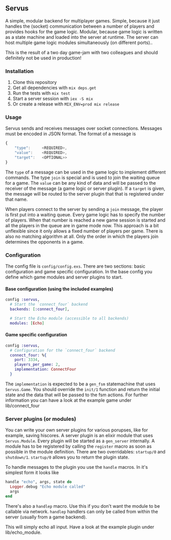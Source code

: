 ## Servus

A simple, modular backend for multiplayer games. Simple, because it just handles the (socket) communication between a number
of players and provides hooks for the game logic. Modular, because game logic is written as a state machine and loaded into
the server at runtime. The server can host multiple game logic modules simultaneously (on different ports)..

This is the result of a two day game-jam with two colleagues and should definitely not be used in production!

### Installation

1. Clone this repository
2. Get all dependencies with `mix deps.get`
3. Run the tests with `mix test`
4. Start a server session with `iex -S mix`
5. Or create a release with `MIX_ENV=prod mix release`

### Usage

Servus sends and receives messages over socket connections. Messages must be encoded in JSON format. The format of
a message is

```javascript
{
    "type":     <REQUIRED>,
    "value":    <REQUIRED>,
    "target":   <OPTIONAL>>
}
```

The `type` of a message can be used in the game logic to implement different commands. The type `join` is special and is used
to join the waiting queue for a game. The `value` can be any kind of data and will be passed to the receiver of the message
(a game logic or server plugin). If a `target` is given, the message will be routed to the server plugin that that is 
registered under that name.

When players connect to the server by sending a `join` message, the player is first put into a waiting queue. Every game logic has
to specify the number of players. When that number is reached a new game session is started and all the players in the queue are in
game mode now. This approach is a bit unflexible since it only allows a fixed number of players per game. There is also no matching
algorithm at all. Only the order in which the players join determines the opponents in a game.

### Configuration

The config file is `config/config.exs`. There are two sections: basic configuration and game specific configuration. In the base config
you define which game modules and server plugins to start.

#### Base configuration (using the included examples)

```elixir
config :servus, 
  # Start the `connect_four` backend
  backends: [:connect_four],

  # Start the Echo module (accessible to all backends)
  modules: [Echo]
```

#### Game specific configuration

```elixir
config :servus,
  # Configuration for the `connect_four` backend
  connect_four: %{
    port: 3334,
    players_per_game: 2,
    implementation: ConnectFour
  }
```

The `implementation` is expected to be a `gen_fsm` statemachine that uses `Servus.Game`. You should override the `init/1` function and return
the initial state and the data that will be passed to the fsm actions. For further information you can have a look at the example game under
lib/connect_four

### Server plugins (or modules)

You can write your own server plugins for various porupses, like for example, saving hiscores. A server plugin is an elixir module that uses `Servus.Module`.
Every plugin will be started as a `gen_server` internally. A module has to be registered by calling the `register` macro as soon as possible in the module
definition. There are two overridables: `startup/0` and `shutdown/1`. `startup/0` allows you to return the plugin state.

To handle messages to the plugin you use the `handle` macros. In it's simplest form it looks like

```elixir
handle "echo", args, state do
  Logger.debug "Echo module called"
  args
end
```

There's also a `handlep` macro. Use this if you don't want the module to be callable via network. `handlep` handlers can only be called from within
the server (usually from a game backend).

This will simply echo all input. Have a look at the example plugin under lib/echo_module.
